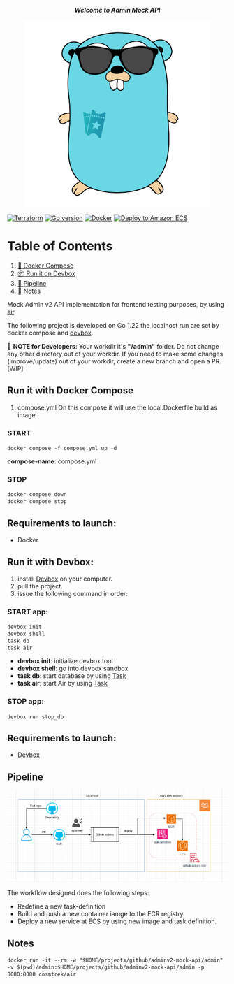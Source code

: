 

***<p style="text-align: center;">Welcome to Admin Mock API</p>***

<p align="center">
  <img src="/.github/media/go-clorian.png" />
</p>

[![Terraform](https://img.shields.io/badge/Terraform-1s?style=flat&logo=terraform&labelColor=white&color=back)](https://www.terraform.io/)
[![Go version](https://img.shields.io/badge/Go%201.22-1s?style=flat&logo=go&labelColor=white)](https://tip.golang.org/doc/go1.22)
[![Docker](https://img.shields.io/badge/Docker-1s?style=flat&logo=Docker&labelColor=white&color=blue)](https://www.docker.com/)
[![Deploy to Amazon ECS](https://github.com/tiqueteo/adminv2-mock-api/actions/workflows/deploy.yml/badge.svg?branch=infra)](https://github.com/tiqueteo/adminv2-mock-api/actions/workflows/deploy.yml)

# Table of Contents
1. [🐋 Docker Compose](#run-it-with-docker-compose)
2. [📦 Run it on Devbox](#run-it-with-devbox)
3. [🧪 Pipeline](#pipeline)
4. [📄 Notes](#notes)

Mock Admin v2 API implementation for frontend testing purposes, by using [air](https://github.com/cosmtrek/air).

The following project is developed on Go 1.22 the localhost run are set by docker compose and [devbox](https://www.jetify.com/devbox/docs/quickstart/).

🛂 **NOTE for Developers**: Your workdir it's **"/admin"** folder. Do not change any other directory out of your workdir. If you need to make some changes (improve/update) out of your workdir, create a new branch and open a PR. [WIP]

## Run it with Docker Compose

1. compose.yml
On this compose it will use the local.Dockerfile build as image.

### START

```
docker compose -f compose.yml up -d
```

**compose-name**: compose.yml

### STOP
```
docker compose down
docker compose stop
```
## Requirements to launch:

- Docker

## Run it with Devbox:

1. install [Devbox](https://www.jetify.com/devbox/docs/quickstart/) on your computer.
2. pull the project.
3. issue the following command in order:

### START app:
```
devbox init
devbox shell
task db
task air
```

- **devbox init**: initialize devbox tool
- **devbox shell**: go into devbox sandbox
- **task db**: start database by using [Task](https://taskfile.dev/)
- **task air**: start Air by using [Task](https://taskfile.dev/)


### STOP app:
```
devbox run stop_db
```

## Requirements to launch:

- [Devbox](https://www.jetify.com/devbox/docs/quickstart/)


## Pipeline

![](/.github/media/workflow.png)

The workflow designed does the following steps:

* Redefine a new task-definition
* Build and push a new container iamge to the ECR registry
* Deploy a new service at ECS by using new image and task definition.

## Notes

```
docker run -it --rm -w "$HOME/projects/github/adminv2-mock-api/admin" -v $(pwd)/admin:$HOME/projects/github/adminv2-mock-api/admin -p 8080:8080 cosmtrek/air
```